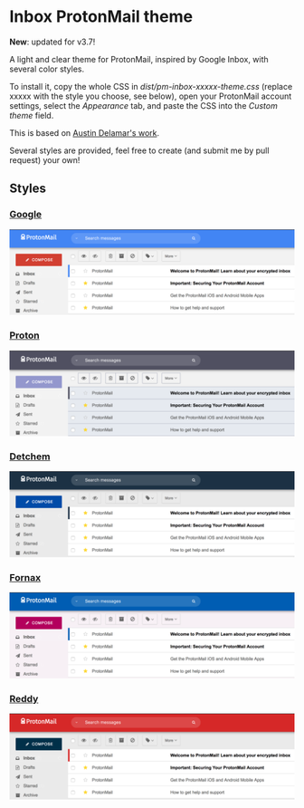 Inbox ProtonMail theme
======================

**New**: updated for v3.7!

A light and clear theme for ProtonMail, inspired by Google Inbox, with several color styles.

To install it, copy the whole CSS in *dist/pm-inbox-xxxxx-theme.css* (replace xxxxx with the style you choose, see below), open your ProtonMail account settings, select the *Appearance* tab, and paste the CSS into the *Custom theme* field.

This is based on [Austin Delamar's work](https://github.com/amdelamar/pm-theme).

Several styles are provided, feel free to create (and submit me by pull request) your own!

## Styles

### [Google](https://github.com/scastiel/pm-inbox-theme/tree/master/dist/pm-inbox-google-theme.css)

![Google](screenshots/google.png)

### [Proton](https://github.com/scastiel/pm-inbox-theme/tree/master/dist/pm-inbox-proton-theme.css)

![Proton](screenshots/proton.png)

### [Detchem](https://github.com/scastiel/pm-inbox-theme/tree/master/dist/pm-inbox-detchem-theme.css)

![Detchem](screenshots/detchem.png)

### [Fornax](https://github.com/scastiel/pm-inbox-theme/tree/master/dist/pm-inbox-fornax-theme.css)

![Fornax](screenshots/fornax.png)

### [Reddy](https://github.com/scastiel/pm-inbox-theme/tree/master/dist/pm-inbox-reddy-theme.css)

![Reddy](screenshots/reddy.png)
